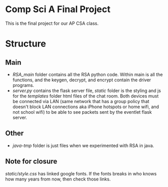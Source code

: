 # Comp Sci A Final Project
This is the final project for our AP CSA class.

# Structure
## Main
 - *RSA_main* folder contains all the RSA python code. Within main is all the functions, and the keygen, decrypt, and encrypt contain the driver programs.
 - *server.py* contains the flask server file, *static* folder is the styling and js for the *templates* folder html files of the chat room. Both devices must be connected via LAN (same network that has a group policy that doesn't block LAN connections aka iPhone hotspots or home wifi, and not school wifi) to be able to see packets sent by the eventlet flask server.
## Other
 - *java-tmp* folder is just files when we experimented with RSA in java.

## Note for closure
*static/style.css* has linked google fonts. If the fonts breaks in who knows how many years from now, then check those links.